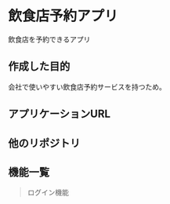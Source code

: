 #  飲食店予約アプリ  
飲食店を予約できるアプリ


##  作成した目的
会社で使いやすい飲食店予約サービスを持つため。  

##  アプリケーションURL  

##  他のリポジトリ  

##  機能一覧
>ログイン機能
